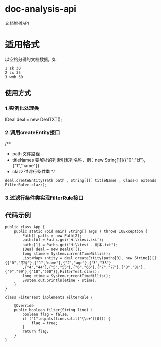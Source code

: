 # doc-analysis-api
文档解析API
# 适用格式
以空格分隔的文档数据，如
```
1 zk 30
2 zx 35
3 wmh 30
```
## 使用方式
### 1.实例化处理类
IDeal deal = new DealTXT();
### 2.调用createEntity接口
/**
 * path 文件路径
 * titleNames 要解析的列索引和列名称，例：new String[][]{{"0":"id"},{"1","name"}}
 * clazz 过滤行条件类
 */
``` 
deal.createEntity(Path path , String[][] titleNames , Class<? extends FilterRule> clazz);
```
### 3.过滤行条件类实现FilterRule接口
## 代码示例
```
public class App {
    public static void main( String[] args ) throws IOException {
        Path[] paths = new Path[2];
        paths[0] = Paths.get("H:\\test.txt");
        paths[1] = Paths.get("H:\\test - 副本.txt");
        IDeal deal = new DealTXT();
        long stime = System.currentTimeMillis();
        List<Map> entity = deal.createEntity(paths[0], new String[][]{{"0","序号"},{"1","name"},{"2","age"},{"3","33"}
        ,{"4","44"},{"5","55"},{"6","66"},{"7","77"},{"8","88"},{"9","99"},{"10","100"}},FilterTest.class);
        long etime = System.currentTimeMillis();
        System.out.println(etime - stime);
    }
}
```
```
class FilterTest implements FilterRule {

    @Override
    public boolean filter(String line) {
        boolean flag = false;
        if ("1".equals(line.split("\\s+")[0])) {
            flag = true;
        }
        return flag;
    }
}
```
